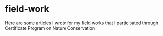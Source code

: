 # field-work
Here are some articles I wrote for my field works that I participated through Certificate Program on Nature Conservation
